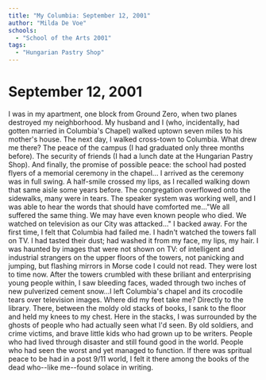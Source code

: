 ```yaml
---
title: "My Columbia: September 12, 2001"
author: "Milda De Voe"
schools:
  - "School of the Arts 2001"
tags:
  - "Hungarian Pastry Shop"
---
```


# September 12, 2001

I was in my apartment, one block from Ground Zero, when two planes destroyed my neighborhood. My husband and I (who, incidentally, had gotten married in Columbia's Chapel) walked uptown seven miles to his mother's house. The next day, I walked cross-town to Columbia. What drew me there? The peace of the campus (I had graduated only three months before). The security of friends (I had a lunch date at the Hungarian Pastry Shop). And finally, the promise of possible peace: the school had posted flyers of a memorial ceremony in the chapel... I arrived as the ceremony was in full swing. A half-smile crossed my lips, as I recalled walking down that same aisle some years before. The congregation overflowed onto the sidewalks, many were in tears. The speaker system was working well, and I was able to hear the words that should have comforted me..."We all suffered the same thing. We may have even known people who died. We watched on television as our City was attacked..." I backed away. For the first time, I felt that Columbia had failed me. I hadn't watched the towers fall on TV. I had tasted their dust; had washed it from my face, my lips, my hair. I was haunted by images that were not shown on TV: of intelligent and industrial strangers on the upper floors of the towers, not panicking and jumping, but flashing mirrors in Morse code I could not read. They were lost to time now. After the towers crumbled with these briliant and enterprising young people within, I saw bleeding faces, waded through two inches of new pulverized cement snow...I left Columbia's chapel and its crocodile tears over television images. Where did my feet take me? Directly to the library. There, between the moldy old stacks of books, I sank to the floor and held my knees to my chest. Here in the stacks, I was surrounded by the ghosts of people who had actually seen what I'd seen. By old soldiers, and crime victims, and brave little kids who had grown up to be writers. People who had lived through disaster and still found good in the world. People who had seen the worst and yet managed to function. If there was spritual peace to be had in a post 9/11 world, I felt it there among the books of the dead who--like me--found solace in writing.

